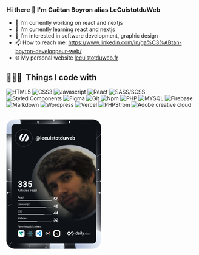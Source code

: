 ### Hi there 👋 I'm Gaëtan Boyron alias LeCuistotduWeb

- 🔭 I’m currently working on react and nextjs
- 🌱 I’m currently learning react and nextjs
- 👀 I’m interested in software development, graphic design
- 📫 How to reach me: https://www.linkedin.com/in/ga%C3%ABtan-boyron-developpeur-web/
- 🌐 My personal website [lecuistotduweb.fr](https://lecuistotduweb.fr)

## 👨🏻‍💻 &nbsp;Things I code with ##
<p>
<img alt="HTML5" src="https://img.shields.io/badge/-HTML5-E34F26?style=flat-square&logo=html5&logoColor=white" />
  <img alt="CSS3" src="https://img.shields.io/badge/-CSS3-1572B6?style=flat-square&logo=css3&logoColor=white" />
  <img alt="Javascript" src="https://img.shields.io/badge/-JavaScript-F7DF1E?style=flat-square&logo=javascript&logoColor=black" />
  <img alt="React" src="https://img.shields.io/badge/-React-45b8d8?style=flat-square&logo=react&logoColor=white" />
  <img alt="SASS/SCSS" src="https://img.shields.io/badge/-SASS/SCSS-CC6699?style=flat-square&logo=sass&logoColor=white" />
  <img alt="Styled Components" src="https://img.shields.io/badge/-Styled_Components-db7092?style=flat-square&logo=styled-components&logoColor=white" />
  <img alt="Figma" src="https://img.shields.io/badge/-Figma-F24E1E?style=flat-square&logo=figma&logoColor=white" />
  <img alt="Git" src="https://img.shields.io/badge/-Git-F05032?style=flat-square&logo=git&logoColor=white" />
  <img alt="Npm" src="https://img.shields.io/badge/-NPM-CB3837?style=flat-square&logo=npm&logoColor=white" />
  <img alt="PHP" src="https://img.shields.io/badge/-PHP-blue?style=flat-square&logo=php&logoColor=white" />
  <img alt="MYSQL" src="https://img.shields.io/badge/-Mysql-035C82?style=flat-square&logo=mysql&logoColor=fff" />
  <img alt="Firebase" src="https://img.shields.io/badge/-Firebase-ffca28?style=flat-square&logo=firebase&logoColor=white" />
  <img alt="Markdown" src="https://img.shields.io/badge/-Markdown-000000?style=flat-square&logo=Markdown&logoColor=white" />
  <img alt="Wordpress" src="https://img.shields.io/badge/-Wordpress-208CBD?style=flat-square&logo=phpstorm&logoColor=white" />
  <img alt="Vercel" src="https://img.shields.io/badge/-Vercel-000000?style=flat-square&logo=vercel&logoColor=white" />
  <img alt="PHPStrom" src="https://img.shields.io/badge/-PHPStorm-984EF3?style=flat-square&logo=webstorm&logoColor=white" />
  <img alt="Adobe creative cloud" src="https://img.shields.io/badge/-Adobe%20Creative%20Cloud-red?style=flat-square&logo=adobe&logoColor=fff" />
</p>
 
 ## 
 <a href="https://app.daily.dev/lecuistotduweb"><img src="https://github.com/LeCuistotduWeb/lecuistotduweb/blob/main/devcard.svg" width="250" alt="Gaetan Boyron's Dev Card"/></a>

<!--
**LeCuistotduWeb/lecuistotduweb** is a ✨ _special_ ✨ repository because its `README.md` (this file) appears on your GitHub profile.
- ⚡ Fun fact: ...
-->
